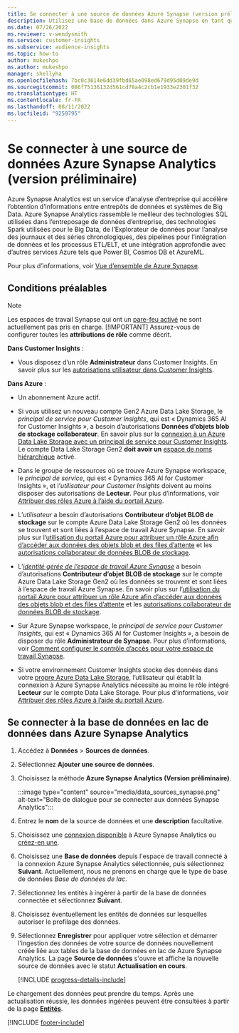 ```yaml
---
title: Se connecter à une source de données Azure Synapse (version préliminaire)
description: Utilisez une base de données dans Azure Synapse en tant que source de données de Dynamics 365 Customer Insights.
ms.date: 07/26/2022
ms.reviewer: v-wendysmith
ms.service: customer-insights
ms.subservice: audience-insights
ms.topic: how-to
author: mukeshpo
ms.author: mukeshpo
manager: shellyha
ms.openlocfilehash: 7bc0c3614e6dd39fbd65ae098ed679d95d09de9d
ms.sourcegitcommit: 086f75136132d561cd78a4c2cb1e1933e2301f32
ms.translationtype: HT
ms.contentlocale: fr-FR
ms.lasthandoff: 08/11/2022
ms.locfileid: "9259795"
---
```

# <a name="connect-an-azure-synapse-analytics-data-source-preview"></a>Se connecter à une source de données Azure Synapse Analytics (version préliminaire)

Azure Synapse Analytics est un service d’analyse d’entreprise qui accélère l’obtention d’informations entre entrepôts de données et systèmes de Big Data. Azure Synapse Analytics rassemble le meilleur des technologies SQL utilisées dans l’entreposage de données d’entreprise, des technologies Spark utilisées pour le Big Data, de l’Explorateur de données pour l’analyse des journaux et des séries chronologiques, des pipelines pour l’intégration de données et les processus ETL/ELT, et une intégration approfondie avec d’autres services Azure tels que Power BI, Cosmos DB et AzureML.

Pour plus d’informations, voir [Vue d’ensemble de Azure Synapse](/azure/synapse-analytics/overview-what-is).

## <a name="prerequisites"></a>Conditions préalables

> [!NOTE]
> Les espaces de travail Synapse qui ont un [pare-feu activé](/azure/synapse-analytics/security/synapse-workspace-ip-firewall) ne sont actuellement pas pris en charge.
> [!IMPORTANT]
> Assurez-vous de configurer toutes les **attributions de rôle** comme décrit.  

**Dans Customer Insights** :

* Vous disposez d’un rôle **Administrateur** dans Customer Insights. En savoir plus sur les [autorisations utilisateur dans Customer Insights](permissions.md#add-users).

**Dans Azure** :

- Un abonnement Azure actif.

- Si vous utilisez un nouveau compte Gen2 Azure Data Lake Storage, le *principal de service pour Customer Insights*, qui est « Dynamics 365 AI for Customer Insights », a besoin d’autorisations **Données d’objets blob de stockage collaborateur**. En savoir plus sur la [connexion à un Azure Data Lake Storage avec un principal de service pour Customer Insights](connect-service-principal.md). Le compte Data Lake Storage Gen2 **doit avoir un** [espace de noms hiérarchique](/azure/storage/blobs/data-lake-storage-namespace) activé.

- Dans le groupe de ressources où se trouve Azure Synapse workspace, le *principal de service*, qui est « Dynamics 365 AI for Customer Insights », et l’*utilisateur pour Customer Insights* doivent au moins disposer des autorisations de **Lecteur**. Pour plus d’informations, voir [Attribuer des rôles Azure à l’aide du portail Azure](/azure/role-based-access-control/role-assignments-portal).

- L’*utilisateur* a besoin d’autorisations **Contributeur d’objet BLOB de stockage** sur le compte Azure Data Lake Storage Gen2 où les données se trouvent et sont liées à l’espace de travail Azure Synapse. En savoir plus sur l’[utilisation du portail Azure pour attribuer un rôle Azure afin d’accéder aux données des objets blob et des files d’attente](/azure/storage/common/storage-auth-aad-rbac-portal) et les [autorisations collaborateur de données BLOB de stockage](/azure/role-based-access-control/built-in-roles#storage-blob-data-contributor).

- L’*[identité gérée de l’espace de travail Azure Synapse](/azure/synapse-analytics/security/synapse-workspace-managed-identity)* a besoin d’autorisations **Contributeur d’objet BLOB de stockage** sur le compte Azure Data Lake Storage Gen2 où les données se trouvent et sont liées à l’espace de travail Azure Synapse. En savoir plus sur l’[utilisation du portail Azure pour attribuer un rôle Azure afin d’accéder aux données des objets blob et des files d’attente](/azure/storage/common/storage-auth-aad-rbac-portal) et les [autorisations collaborateur de données BLOB de stockage](/azure/role-based-access-control/built-in-roles#storage-blob-data-contributor).

- Sur Azure Synapse workspace, le *principal de service pour Customer Insights*, qui est « Dynamics 365 AI for Customer Insights », a besoin de disposer du rôle **Administrateur de Synapse**. Pour plus d’informations, voir [Comment configurer le contrôle d’accès pour votre espace de travail Synapse](/azure/synapse-analytics/security/how-to-set-up-access-control).

- Si votre environnement Customer Insights stocke des données dans votre [propre Azure Data Lake Storage](own-data-lake-storage.md), l’utilisateur qui établit la connexion à Azure Synapse Analytics nécessite au moins le rôle intégré **Lecteur** sur le compte Data Lake Storage. Pour plus d’informations, voir [Attribuer des rôles Azure à l’aide du portail Azure](/azure/role-based-access-control/role-assignments-portal).

## <a name="connect-to-the-data-lake-database-in-azure-synapse-analytics"></a>Se connecter à la base de données en lac de données dans Azure Synapse Analytics

1. Accédez à **Données** > **Sources de données**.

1. Sélectionnez **Ajouter une source de données**.

1. Choisissez la méthode **Azure Synapse Analytics (Version préliminaire)**.

   :::image type="content" source="media/data_sources_synapse.png" alt-text="Boîte de dialogue pour se connecter aux données Synapse Analytics":::
  
1. Entrez le **nom** de la source de données et une **description** facultative.

1. Choisissez une [connexion disponible](connections.md) à Azure Synapse Analytics ou [créez-en une](export-azure-synapse-analytics.md#set-up-connection-to-azure-synapse).

1. Choisissez une **Base de données** depuis l'espace de travail connecté à la connexion Azure Synapse Analytics sélectionnée, puis sélectionnez **Suivant**. Actuellement, nous ne prenons en charge que le type de base de données *Base de données de lac*.

1. Sélectionnez les entités à ingérer à partir de la base de données connectée et sélectionnez **Suivant**.

1. Choisissez éventuellement les entités de données sur lesquelles autoriser le profilage des données.

1. Sélectionnez **Enregistrer** pour appliquer votre sélection et démarrer l’ingestion des données de votre source de données nouvellement créée liée aux tables de la base de données en lac de Azure Synapse Analytics. La page **Source de données** s'ouvre et affiche la nouvelle source de données avec le statut **Actualisation en cours**.

   [!INCLUDE [progress-details-include](includes/progress-details-pane.md)]

Le chargement des données peut prendre du temps. Après une actualisation réussie, les données ingérées peuvent être consultées à partir de la page [**Entités**](entities.md).

[!INCLUDE [footer-include](includes/footer-banner.md)]
